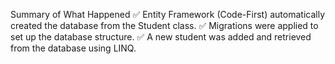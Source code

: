 Summary of What Happened
✅ Entity Framework (Code-First) automatically created the database from the Student class.
✅ Migrations were applied to set up the database structure.
✅ A new student was added and retrieved from the database using LINQ.
